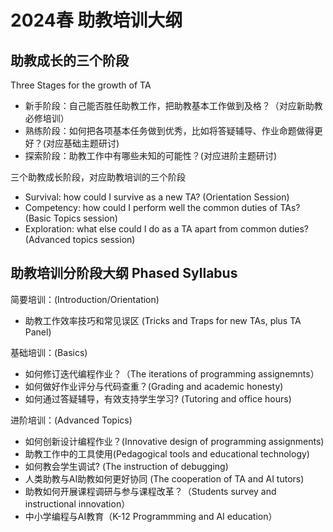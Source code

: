 # 2024春 助教培训大纲

## 助教成长的三个阶段 

Three Stages for the growth of TA

- 新手阶段：自己能否胜任助教工作，把助教基本工作做到及格？（对应新助教必修培训）
- 熟练阶段：如何把各项基本任务做到优秀，比如将答疑辅导、作业命题做得更好？(对应基础主题研讨)
- 探索阶段：助教工作中有哪些未知的可能性？(对应进阶主题研讨)

三个助教成长阶段，对应助教培训的三个阶段


- Survival: how could I survive as a new TA? (Orientation Session)
- Competency: how could I perform well the common duties of TAs? (Basic Topics session)
- Exploration: what else could I do as a TA apart from common duties? (Advanced topics session)

## 助教培训分阶段大纲 Phased Syllabus

简要培训：(Introduction/Orientation)

- 助教工作效率技巧和常见误区 (Tricks and Traps for new TAs, plus TA Panel)

基础培训：(Basics)

- 如何修订迭代编程作业？（The iterations of programming assignemnts）
- 如何做好作业评分与代码查重？(Grading and academic honesty)
- 如何通过答疑辅导，有效支持学生学习? (Tutoring and office hours)

进阶培训：(Advanced Topics)

- 如何创新设计编程作业？(Innovative design of programming assignments)
- 助教工作中的工具使用(Pedagogical tools and educational technology)
- 如何教会学生调试? (The instruction of debugging)
- 人类助教与AI助教如何更好协同 (The cooperation of TA and AI tutors)
- 助教如何开展课程调研与参与课程改革？（Students survey and instructional innovation）
- 中小学编程与AI教育（K-12 Programmming and AI education）